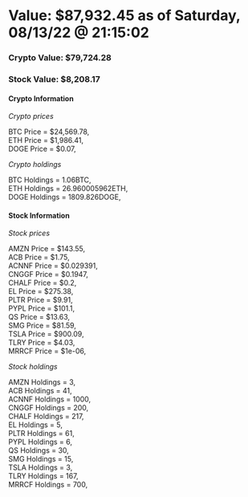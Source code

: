 # Value: $87,932.45 as of Saturday, 08/13/22 @ 21:15:02 

### Crypto Value: $79,724.28

### Stock Value: $8,208.17

#### Crypto Information 
*Crypto prices* 

BTC Price = $24,569.78,  
ETH Price = $1,986.41,  
DOGE Price = $0.07,  


*Crypto holdings* 

BTC Holdings = 1.06BTC,  
ETH Holdings = 26.960005962ETH,  
DOGE Holdings = 1809.826DOGE,  


#### Stock Information 

*Stock prices* 

AMZN Price = $143.55,  
ACB Price = $1.75,  
ACNNF Price = $0.029391,  
CNGGF Price = $0.1947,  
CHALF Price = $0.2,  
EL Price = $275.38,  
PLTR Price = $9.91,  
PYPL Price = $101.1,  
QS Price = $13.63,  
SMG Price = $81.59,  
TSLA Price = $900.09,  
TLRY Price = $4.03,  
MRRCF Price = $1e-06,  


*Stock holdings* 

AMZN Holdings = 3,  
ACB Holdings = 41,  
ACNNF Holdings = 1000,  
CNGGF Holdings = 200,  
CHALF Holdings = 217,  
EL Holdings = 5,  
PLTR Holdings = 61,  
PYPL Holdings = 6,  
QS Holdings = 30,  
SMG Holdings = 15,  
TSLA Holdings = 3,  
TLRY Holdings = 167,  
MRRCF Holdings = 700,  


